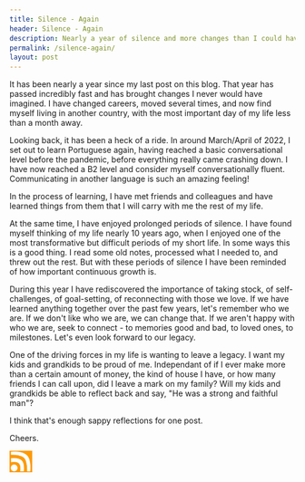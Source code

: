 ```yaml
---
title: Silence - Again
header: Silence - Again
description: Nearly a year of silence and more changes than I could have ever imagined
permalink: /silence-again/
layout: post
---
```


It has been nearly a year since my last post on this blog. That year has passed incredibly fast and has brought changes I never would have imagined. I have changed careers, moved several times, and now find myself living in another country, with the most important day of my life less than a month away.

Looking back, it has been a heck of a ride. In around March/April of 2022, I set out to learn Portuguese again, having reached a basic conversational level before the pandemic, before everything really came crashing down. I have now reached a B2 level and consider myself conversationally fluent. Communicating in another language is such an amazing feeling!

In the process of learning, I have met friends and colleagues and have learned things from them that I will carry with me the rest of my life.

At the same time, I have enjoyed prolonged periods of silence. I have found myself thinking of my life nearly 10 years ago, when I enjoyed one of the most transformative but difficult periods of my short life. In some ways this is a good thing. I read some old notes, processed what I needed to, and threw out the rest. But with these periods of silence I have been reminded of how important continuous growth is.

During this year I have rediscovered the importance of taking stock, of self-challenges, of goal-setting, of reconnecting with those we love. If we have learned anything together over the past few years, let's remember who we are. If we don't like who we are, we can change that. If we aren't happy with who we are, seek to connect - to memories good and bad, to loved ones, to milestones. Let's even look forward to our legacy. 

One of the driving forces in my life is wanting to leave a legacy. I want my kids and grandkids to be proud of me. Independant of if I ever make more than a certain amount of money, the kind of house I have, or how many friends I can call upon, did I leave a mark on my family? Will my kids and grandkids be able to reflect back and say, "He was a strong and faithful man"? 

I think that's enough sappy reflections for one post.

Cheers.

<a href="https://rmooreblog.netlify.app/feed.xml"><img src="/assets/images/rss_feed.jpg" style="opacity:1;" width="40"/></a>
